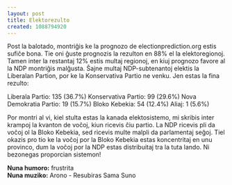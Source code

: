 ```yaml
---
layout: post
title: Elektorezulto
created: 1088794920
---
```

Post la balotado, montriĝis ke la prognozo de electionprediction.org estis sufiĉe bona.  Tie oni ĝuste prognozis la rezulton en 88% el la elektoregionoj.   Tamen inter la restantaj 12% estis multaj regionoj, en kiuj prognozo favore al la NDP montriĝis malĝusta.  Ŝajne multaj NDP-subtenantoj elektis la Liberalan Partion, por ke la Konservativa Partio ne venku.  Jen estas la fina rezulto:

Liberala Partio: 135 (36.7%)
Konservativa Partio: 99 (29.6%)
Nova Demokratia Partio: 19 (15.7%)
Bloko Kebekia: 54 (12.4%)
Aliaj: 1 (5.6%)

Por montri al vi, kiel stulta estas la kanada elektosistemo, mi skribis inter krampoj la kvanton de voĉoj, kiun ricevis ĉiu partio.  La NDP ricevis pli da voĉoj ol la Bloko Kebekia, sed ricevis multe malpli da parlamentaj seĝoj.  Tiel okazis pro tio ke la voĉoj por la Bloko Kebekia estas koncentritaj en unu provinco, dum la voĉoj por la NDP estas distribuitaj tra la tuta lando.  Ni bezonegas proporcian sistemon!

**Nuna humoro:** frustrita  
**Nuna muziko:** Arono - Resubiras Sama Suno
